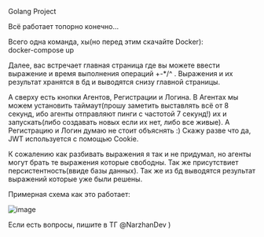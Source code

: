 Golang Project

Всё работает топорно конечно...
  
Всего одна команда, хы(но перед этим скачайте Docker):  
docker-compose up  

  
Далее, вас встречает главная страница где вы можете ввести выражение и время выполнения операций +-*/^ . Выражения и их результат хранятся в бд и выводятся снизу главной страницы.     

А сверху есть кнопки Агентов, Регистрации и Логина. В Агентах мы можем установить таймаут(прошу заметить выставлять всё от 8 секунд, ибо агенты отправляют пинги с частотой 7 секунд!) их и запускать(либо создавать новых если их нет, либо все живые). А Регистрацию и Логин думаю не стоит объяснять :) Скажу разве что да, JWT используется с помощью Cookie.    

К сожалению как разбивать выражения я так и не придумал, но агенты могут брать те выражения которые свободны. Так же присутствиет персистентность(ввиде базы данных). Так же из бд выводятся результат выражений которые уже были решены.   

Примерная схема как это работает: 
 
![image](https://github.com/NarzhanProduction/CalcFlow/assets/119958356/a8d5302e-bef4-428d-981a-30f4258f6fcb) 

Если есть вопросы, пишите в ТГ @NarzhanDev )
